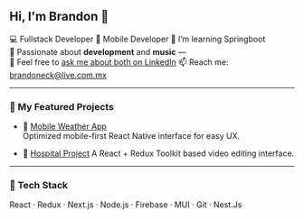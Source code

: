 ## Hi, I'm Brandon 👋

💻 Fullstack Developer
📱  Mobile Developer
🌱 I’m learning Springboot  
🎸 Passionate about **development** and **music** —  
💬 Feel free to [ask me about both on LinkedIn](https://www.linkedin.com/in/brandonlr/)
📫 Reach me: brandoneck@live.com.mx

---

### 🚀 My Featured Projects

- 📱 [Mobile Weather App](https://github.com/brandoneck/mobileChallenge)  
  Optimized mobile-first React Native interface for easy UX.

- 🏥 [Hospital Project](https://github.com/brandoneck/hospital)
  A React + Redux Toolkit based video editing interface.

---

### 🧰 Tech Stack  
React · Redux · Next.js · Node.js · Firebase · MUI · Git · Nest.Js
